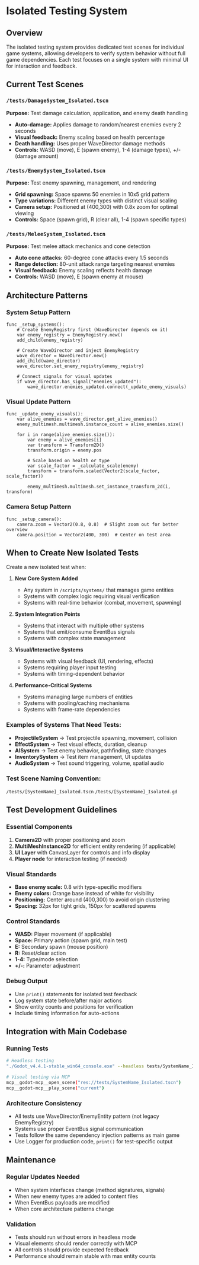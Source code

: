 # Isolated Testing System

## Overview
The isolated testing system provides dedicated test scenes for individual game systems, allowing developers to verify system behavior without full game dependencies. Each test focuses on a single system with minimal UI for interaction and feedback.

## Current Test Scenes

### `/tests/DamageSystem_Isolated.tscn`
**Purpose:** Test damage calculation, application, and enemy death handling
- **Auto-damage:** Applies damage to random/nearest enemies every 2 seconds
- **Visual feedback:** Enemy scaling based on health percentage
- **Death handling:** Uses proper WaveDirector damage methods
- **Controls:** WASD (move), E (spawn enemy), 1-4 (damage types), +/- (damage amount)

### `/tests/EnemySystem_Isolated.tscn`
**Purpose:** Test enemy spawning, management, and rendering
- **Grid spawning:** Space spawns 50 enemies in 10x5 grid pattern
- **Type variations:** Different enemy types with distinct visual scaling
- **Camera setup:** Positioned at (400,300) with 0.8x zoom for optimal viewing
- **Controls:** Space (spawn grid), R (clear all), 1-4 (spawn specific types)

### `/tests/MeleeSystem_Isolated.tscn`
**Purpose:** Test melee attack mechanics and cone detection
- **Auto cone attacks:** 60-degree cone attacks every 1.5 seconds
- **Range detection:** 80-unit attack range targeting nearest enemies  
- **Visual feedback:** Enemy scaling reflects health damage
- **Controls:** WASD (move), E (spawn enemy at mouse)

## Architecture Patterns

### System Setup Pattern
```gdscript
func _setup_systems():
    # Create EnemyRegistry first (WaveDirector depends on it)
    var enemy_registry = EnemyRegistry.new()
    add_child(enemy_registry)
    
    # Create WaveDirector and inject EnemyRegistry
    wave_director = WaveDirector.new()
    add_child(wave_director)
    wave_director.set_enemy_registry(enemy_registry)
    
    # Connect signals for visual updates
    if wave_director.has_signal("enemies_updated"):
        wave_director.enemies_updated.connect(_update_enemy_visuals)
```

### Visual Update Pattern
```gdscript
func _update_enemy_visuals():
    var alive_enemies = wave_director.get_alive_enemies()
    enemy_multimesh.multimesh.instance_count = alive_enemies.size()
    
    for i in range(alive_enemies.size()):
        var enemy = alive_enemies[i]
        var transform = Transform2D()
        transform.origin = enemy.pos
        
        # Scale based on health or type
        var scale_factor = _calculate_scale(enemy)
        transform = transform.scaled(Vector2(scale_factor, scale_factor))
        
        enemy_multimesh.multimesh.set_instance_transform_2d(i, transform)
```

### Camera Setup Pattern
```gdscript
func _setup_camera():
    camera.zoom = Vector2(0.8, 0.8)  # Slight zoom out for better overview
    camera.position = Vector2(400, 300)  # Center on test area
```

## When to Create New Isolated Tests

Create a new isolated test when:

1. **New Core System Added**
   - Any system in `/scripts/systems/` that manages game entities
   - Systems with complex logic requiring visual verification
   - Systems with real-time behavior (combat, movement, spawning)

2. **System Integration Points**
   - Systems that interact with multiple other systems
   - Systems that emit/consume EventBus signals
   - Systems with complex state management

3. **Visual/Interactive Systems**
   - Systems with visual feedback (UI, rendering, effects)  
   - Systems requiring player input testing
   - Systems with timing-dependent behavior

4. **Performance-Critical Systems**
   - Systems managing large numbers of entities
   - Systems with pooling/caching mechanisms
   - Systems with frame-rate dependencies

### Examples of Systems That Need Tests:
- **ProjectileSystem** → Test projectile spawning, movement, collision
- **EffectSystem** → Test visual effects, duration, cleanup
- **AISystem** → Test enemy behavior, pathfinding, state changes
- **InventorySystem** → Test item management, UI updates
- **AudioSystem** → Test sound triggering, volume, spatial audio

### Test Scene Naming Convention:
`/tests/[SystemName]_Isolated.tscn`
`/tests/[SystemName]_Isolated.gd`

## Test Development Guidelines

### Essential Components
1. **Camera2D** with proper positioning and zoom
2. **MultiMeshInstance2D** for efficient entity rendering (if applicable)
3. **UI Layer** with CanvasLayer for controls and info display
4. **Player node** for interaction testing (if needed)

### Visual Standards
- **Base enemy scale:** 0.8 with type-specific modifiers
- **Enemy colors:** Orange base instead of white for visibility
- **Positioning:** Center around (400,300) to avoid origin clustering
- **Spacing:** 32px for tight grids, 150px for scattered spawns

### Control Standards
- **WASD:** Player movement (if applicable)
- **Space:** Primary action (spawn grid, main test)
- **E:** Secondary spawn (mouse position)
- **R:** Reset/clear action
- **1-4:** Type/mode selection
- **+/-:** Parameter adjustment

### Debug Output
- Use `print()` statements for isolated test feedback
- Log system state before/after major actions
- Show entity counts and positions for verification
- Include timing information for auto-actions

## Integration with Main Codebase

### Running Tests
```bash
# Headless testing
"./Godot_v4.4.1-stable_win64_console.exe" --headless tests/SystemName_Isolated.tscn --quit-after 5

# Visual testing via MCP
mcp__godot-mcp__open_scene("res://tests/SystemName_Isolated.tscn")
mcp__godot-mcp__play_scene("current")
```

### Architecture Consistency
- All tests use WaveDirector/EnemyEntity pattern (not legacy EnemyRegistry)
- Systems use proper EventBus signal communication
- Tests follow the same dependency injection patterns as main game
- Use Logger for production code, `print()` for test-specific output

## Maintenance

### Regular Updates Needed
- When system interfaces change (method signatures, signals)
- When new enemy types are added to content files
- When EventBus payloads are modified
- When core architecture patterns change

### Validation
- Tests should run without errors in headless mode
- Visual elements should render correctly with MCP
- All controls should provide expected feedback
- Performance should remain stable with max entity counts